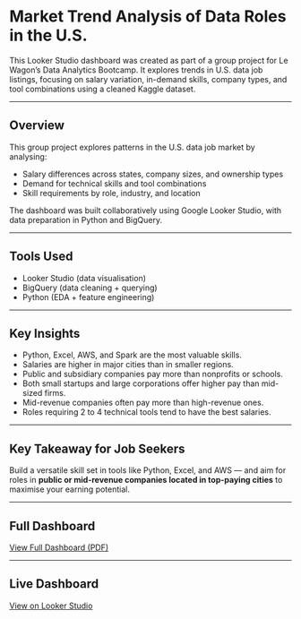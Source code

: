 # Market Trend Analysis of Data Roles in the U.S.

This Looker Studio dashboard was created as part of a group project for Le Wagon’s Data Analytics Bootcamp. It explores trends in U.S. data job listings, focusing on salary variation, in-demand skills, company types, and tool combinations using a cleaned Kaggle dataset.

---

## Overview

This group project explores patterns in the U.S. data job market by analysing:
- Salary differences across states, company sizes, and ownership types
- Demand for technical skills and tool combinations
- Skill requirements by role, industry, and location

The dashboard was built collaboratively using Google Looker Studio, with data preparation in Python and BigQuery.

---

## Tools Used
- Looker Studio (data visualisation)
- BigQuery (data cleaning + querying)
- Python (EDA + feature engineering)

---

## Key Insights

- Python, Excel, AWS, and Spark are the most valuable skills.
- Salaries are higher in major cities than in smaller regions.
- Public and subsidiary companies pay more than nonprofits or schools.
- Both small startups and large corporations offer higher pay than mid-sized firms.
- Mid-revenue companies often pay more than high-revenue ones.
- Roles requiring 2 to 4 technical tools tend to have the best salaries.

---

## Key Takeaway for Job Seekers

Build a versatile skill set in tools like Python, Excel, and AWS — and aim for roles in **public or mid-revenue companies located in top-paying cities** to maximise your earning potential.

---

## Full Dashboard
[View Full Dashboard (PDF)](assets/us-data-jobs-dashboard.pdf)

---

## Live Dashboard  
[View on Looker Studio](https://lookerstudio.google.com/reporting/c5385595-03d7-4e08-adc4-a2f5c628ace9)
